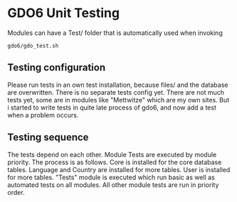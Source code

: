 # GDO6 Unit Testing

Modules can have a Test/ folder that is automatically used when invoking

    gdo6/gdo_test.sh

## Testing configuration

Please run tests in an own test installation, because files/ and the database are overwritten. There is no separate tests config yet.
There are not much tests yet, some are in modules like "Mettwitze" which are my own sites. But i started to write tests in quite late process of gdo6, and now add a test when a problem occurs. 


## Testing sequence

The tests depend on each other.
Module Tests are executed by module priority.
The process is as follows.
Core is installed for the core database tables.
Language and Country are installed for more tables.
User is installed for more tables.
"Tests" module is executed which run basic as well as automated tests on all modules.
All other module tests are run in priority order.
